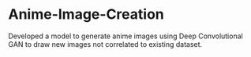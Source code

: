 # Anime-Image-Creation
Developed a model to generate anime images using Deep Convolutional GAN to draw new images not correlated to existing dataset.
